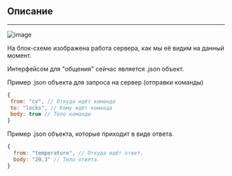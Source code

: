 ## Описание

---

![image](https://user-images.githubusercontent.com/36124495/156045472-8a4f7c19-88d9-42bb-bca4-a499e48f2adf.png)

На блок-схеме изображена работа сервера, как мы её видим на данный момент.

Интерфейсом для "общения" сейчас является .json объект.

Пример .json объекта для запроса на сервер (отправки команды)

```js
{
 from: "cv", // Откуда идёт команда
 to: "locks", // Кому идёт команда
 body: true // Тело команды
}

```

Пример .json объекта, которые приходит в виде ответа.

```js
{
  from: "temperature", // Откуда идёт ответ.
  body: "20.3" // Тело ответа.
}
```
